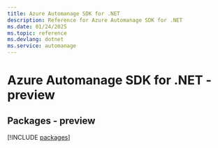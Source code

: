 ```yaml
---
title: Azure Automanage SDK for .NET
description: Reference for Azure Automanage SDK for .NET
ms.date: 01/24/2025
ms.topic: reference
ms.devlang: dotnet
ms.service: automanage
---
```

# Azure Automanage SDK for .NET - preview
## Packages - preview
[!INCLUDE [packages](automanage-index.md)]